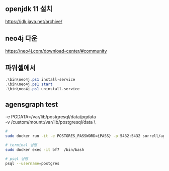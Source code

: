## openjdk 11 설치 ##
https://jdk.java.net/archive/

## neo4j 다운 ###
https://neo4j.com/download-center/#community

## 파워셸에서 ##
```powershell
.\bin\neo4j.ps1 install-service
.\bin\neo4j.ps1 start
.\bin\neo4j.ps1 uninstall-service
```

## agensgraph test ##
-e PGDATA=/var/lib/postgresql/data/pgdata \
-v /custom/mount:/var/lib/postgresql/data \

```sh
# 
sudo docker run -it -e POSTGRES_PASSWORD={PASS} -p 5432:5432 sorrell/agensgraph-extension

# terminal 실행
sudo docker exec -it bf7  /bin/bash
 
# psql 실행
psql --username=postgres
```
